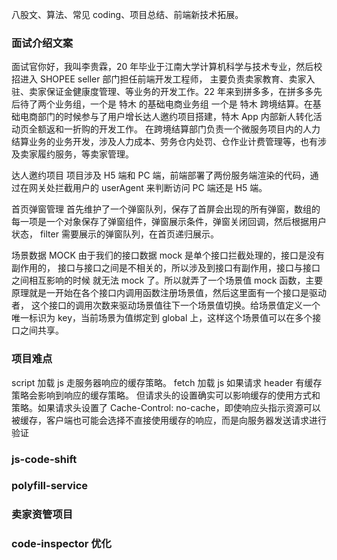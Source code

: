 八股文、算法、常见 coding、项目总结、前端新技术拓展。

### 面试介绍文案

面试官你好，我叫李贵霖，20 年毕业于江南大学计算机科学与技术专业，然后校招进入 SHOPEE seller 部门担任前端开发工程师，
主要负责卖家教育、卖家入驻、卖家保证金健康度管理、等业务的开发工作。22 年来到拼多多，在拼多多先后待了两个业务组，一个是 特木 的基础电商业务组
一个是 特木 跨境结算。在基础电商部门的时候参与了用户增长达人邀约项目搭建，特木 App 内部新人转化活动页全额返和一折购的开发工作。
在跨境结算部门负责一个微服务项目内的人力结算业务的业务开发，涉及人力成本、劳务仓内处罚、仓作业计费管理等，也有涉及卖家履约服务，等卖家管理。

达人邀约项目 项目涉及 H5 端和 PC 端，前端部署了两份服务端渲染的代码，通过在网关处拦截用户的 userAgent 来判断访问 PC 端还是 H5 端。

首页弹窗管理
首先维护了一个弹窗队列，保存了首屏会出现的所有弹窗，数组的每一项是一个对象保存了弹窗组件，弹窗展示条件，弹窗关闭回调，然后根据用户状态，
filter 需要展示的弹窗队列，在首页递归展示。

场景数据 MOCK
由于我们的接口数据 mock 是单个接口拦截处理的，接口是没有副作用的， 接口与接口之间是不相关的，所以涉及到接口有副作用，接口与接口之间相互影响的时候
就无法 mock 了。所以就弄了一个场景值 mock 函数，主要原理就是一开始在各个接口内调用函数注册场景值，然后这里面有一个接口是驱动者，
这个接口的调用次数来驱动场景值往下一个场景值切换。给场景值定义一个唯一标识为 key，当前场景为值绑定到 global 上，这样这个场景值可以在多个接口之间共享。

### 项目难点

script 加载 js 走服务器响应的缓存策略。
fetch 加载 js 如果请求 header 有缓存策略会影响到响应的缓存策略。
但请求头的设置确实可以影响缓存的使用方式和策略。如果请求头设置了 Cache-Control: no-cache，即使响应头指示资源可以被缓存，客户端也可能会选择不直接使用缓存的响应，而是向服务器发送请求进行验证 ‌

### js-code-shift

### polyfill-service

### 卖家资管项目

### code-inspector 优化
